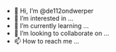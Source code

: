 - 👋 Hi, I’m @de112ondwerper
- 👀 I’m interested in ...
- 🌱 I’m currently learning ...
- 💞️ I’m looking to collaborate on ...
- 📫 How to reach me ...

<!---
de112ondwerper/de112ondwerper is a ✨ special ✨ repository because its `README.md` (this file) appears on your GitHub profile.
You can click the Preview link to take a look at your changes.
--->
